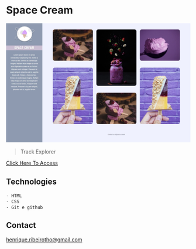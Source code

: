 # Space Cream

![preview](./image/preview.jpeg)

> Track Explorer

[Click Here To Access](https://henriquetho.github.io/projeto03-spacecream/)

## Technologies

    - HTML
    - CSS
    - Git e github

## Contact

henrique.ribeirotho@gmail.com

